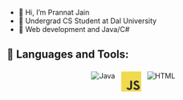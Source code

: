 - 👋 Hi, I’m Prannat Jain
- 👀 Undergrad CS Student at Dal University
- 🌱 Web development and Java/C#

<!---
prannat-jain/prannat-jain is a ✨ special ✨ repository because its `README.md` (this file) appears on your GitHub profile.
You can click the Preview link to take a look at your changes.
--->

## 🧰 Languages and Tools:
<p align="center">
<img src="https://w7.pngwing.com/pngs/558/106/png-transparent-java-software-development-computer-icons-application-software-source-code-java-icon-logo-mobile-app-development-computer-programming-thumbnail.png" alt="Java" height="40" style="vertical-align:top; margin:4px">
<img src="https://raw.githubusercontent.com/voodootikigod/logo.js/master/js.png" alt="Javascript" height="40" style="vertical-align:top; margin:4px">
<img src="https://iconarchive.com/download/i58520/dakirby309/windows-8-metro/Apps-HTML-5-Metro.ico" alt="HTML" height="40" style="vertical-align:top; margin:4px">
</p>
